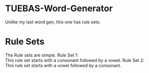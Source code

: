 # TUEBAS-Word-Generator
Unlike my last word gen, this one has rule sets.
# Rule Sets 
The Rule sets are simple.
Rule Set 1:  
  This rule set starts with a consonant followed by a vowel.
Rule Set 2:  
  This rule set starts with a vowel followed by a consonant.
